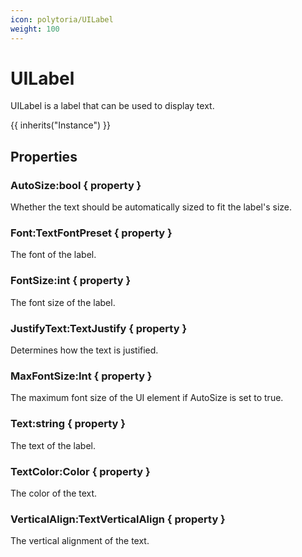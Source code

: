 ```yaml
---
icon: polytoria/UILabel
weight: 100
---
```


# UILabel

UILabel is a label that can be used to display text.

{{ inherits("Instance") }}

## Properties

### AutoSize:bool { property }

Whether the text should be automatically sized to fit the label's size.

### Font:TextFontPreset { property }

The font of the label.

### FontSize:int { property }

The font size of the label.

### JustifyText:TextJustify { property }

Determines how the text is justified.

### MaxFontSize:Int { property }

The maximum font size of the UI element if AutoSize is set to true.

### Text:string { property }

The text of the label.

### TextColor:Color { property }

The color of the text.

### VerticalAlign:TextVerticalAlign { property }

The vertical alignment of the text.

